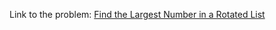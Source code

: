 Link to the problem: [Find the Largest Number in a Rotated List](https://binarysearch.com/problems/Find-the-Largest-Number-in-a-Rotated-List)